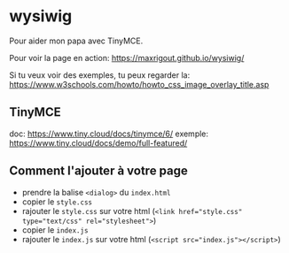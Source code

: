 # wysiwig

Pour aider mon papa avec TinyMCE.

Pour voir la page en action: https://maxrigout.github.io/wysiwig/

Si tu veux voir des exemples, tu peux regarder la: https://www.w3schools.com/howto/howto_css_image_overlay_title.asp

## TinyMCE
doc: https://www.tiny.cloud/docs/tinymce/6/
exemple: https://www.tiny.cloud/docs/demo/full-featured/

## Comment l'ajouter à votre page
* prendre la balise `<dialog>` du `index.html`
* copier le `style.css`
* 	rajouter le `style.css` sur votre html (`<link href="style.css" type="text/css" rel="stylesheet">`)
* copier le `index.js`
*	rajouter le `index.js` sur votre html (`<script src="index.js"></script>`)